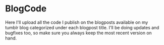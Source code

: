 # BlogCode
Here I'll upload all the code I publish on the blogposts available on my tumblr blog categorized under each blogpost title. I'll be doing updates and bugfixes too, so make sure you always keep the most recent version on hand. 

